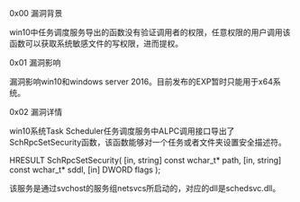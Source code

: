 0x00 漏洞背景

win10中任务调度服务导出的函数没有验证调用者的权限，任意权限的用户调用该函数可以获取系统敏感文件的写权限，进而提权。

0x01 漏洞影响

漏洞影响win10和windows server 2016。目前发布的EXP暂时只能用于x64系统。

0x02 漏洞详情

win10系统Task Scheduler任务调度服务中ALPC调用接口导出了SchRpcSetSecurity函数，该函数能够对一个任务或者文件夹设置安全描述符。

 HRESULT SchRpcSetSecurity(
   [in, string] const wchar_t* path,
   [in, string] const wchar_t* sddl,
   [in] DWORD flags
 );

该服务是通过svchost的服务组netsvcs所启动的，对应的dll是schedsvc.dll。

